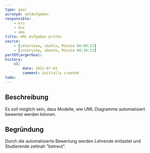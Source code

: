 ```yaml
---
type: goal
acronym: umlAufgaben
responsible: 
    - kru
    - duz
    - ako
title: UML Aufgaben prüfen
source:
    - [interview, ckohls, Minute 00:00:22]
    - [interview, sbente, Minute 00:39:23]
partOfLargerGoal:
history:
    v1:
        date: 2021-07-03
        comment: initially created
todo: 
---
```


## Beschreibung

Es soll möglich sein, dass Modelle, wie UML Diagramme automatisiert bewertet werden können.

## Begründung

Durch die automatisierte Bewertung werden Lehrende entlastet und Studierende zeitnah "betreut".